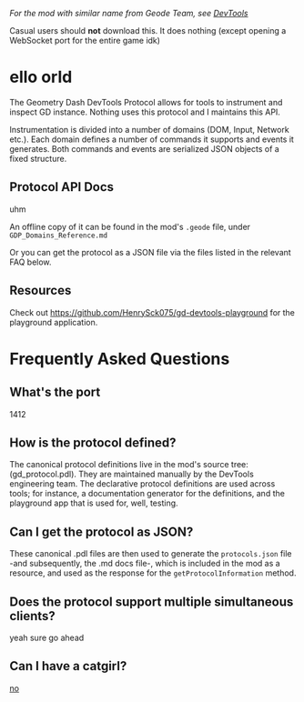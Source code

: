 *For the mod with similar name from Geode Team, see [DevTools](mod:geode.devtools)*

Casual users should **not** download this. It does nothing (except opening a WebSocket port for the entire game idk)

# ello orld
The Geometry Dash DevTools Protocol allows for tools to instrument and inspect GD instance. Nothing uses this protocol and I maintains this API.

Instrumentation is divided into a number of domains (DOM, Input, Network etc.). Each domain defines a number of commands it supports and events it generates. Both commands and events are serialized JSON objects of a fixed structure.

## Protocol API Docs
uhm

An offline copy of it can be found in the mod's `.geode` file, under `GDP_Domains_Reference.md`

Or you can get the protocol as a JSON file via the files listed in the relevant FAQ below.

## Resources
Check out https://github.com/HenrySck075/gd-devtools-playground for the playground application.

# Frequently Asked Questions
## What's the port
1412

## How is the protocol defined?
The canonical protocol definitions live in the mod's source tree: (gd_protocol.pdl). They are maintained manually by the DevTools engineering team. The declarative protocol definitions are used across tools; for instance, a documentation generator for the definitions, and the playground app that is used for, well, testing.

## Can I get the protocol as JSON?
These canonical .pdl files are then used to generate the `protocols.json` file -and subsequently, the .md docs file-, which is included in the mod as a resource, and used as the response for the `getProtocolInformation` method.

## Does the protocol support multiple simultaneous clients?
yeah sure go ahead

## Can I have a catgirl?
[no](https://www.pixiv.net/artworks/100528610)

